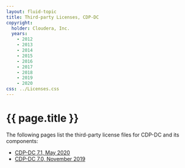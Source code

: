 ```yaml
---
layout: fluid-topic
title: Third-party Licenses, CDP-DC
copyright:
  holder: Cloudera, Inc.
  years:
    - 2012
    - 2013
    - 2014
    - 2015
    - 2016
    - 2017
    - 2018
    - 2019
    - 2020
css: ../Licenses.css
---
```

# {{ page.title }}

The following pages list the third-party license files for CDP-DC and
its components:

* [CDP-DC 7.1, May 2020](ctpl_cdpdc71.html)
* [CDP-DC 7.0, November 2019](ctpl_cdpdc70.html)
